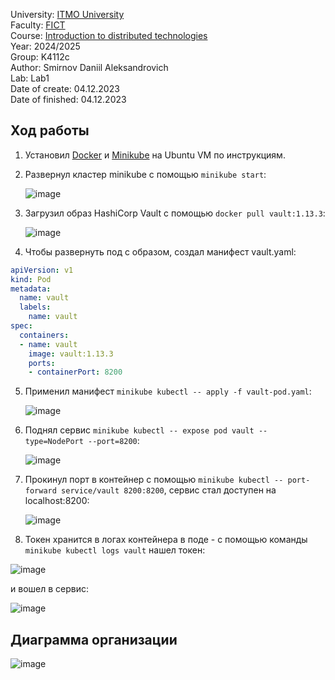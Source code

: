 University: [ITMO University](https://itmo.ru/ru/) \
Faculty: [FICT](https://fict.itmo.ru) \
Course: [Introduction to distributed technologies](https://github.com/itmo-ict-faculty/introduction-to-distributed-technologies) \
Year: 2024/2025 \
Group: K4112c \
Author: Smirnov Daniil Aleksandrovich \
Lab: Lab1 \
Date of create: 04.12.2023 \
Date of finished: 04.12.2023

## Ход работы

1. Установил [Docker](https://docs.docker.com/engine/install/ubuntu/) и [Minikube](https://minikube.sigs.k8s.io/docs/start/?arch=%2Fwindows%2Fx86-64%2Fstable%2F.exe+download) на Ubuntu VM по инструкциям.
2. Развернул кластер minikube с помощью `minikube start`:
   
   ![image](https://github.com/user-attachments/assets/07ed18cc-ebf0-4e84-840e-34e9791d89a8)
   
5. Загрузил образ HashiCorp Vault с помощью `docker pull vault:1.13.3`:
   
   ![image](https://github.com/user-attachments/assets/3be002b6-1b15-4e0d-84bd-266051da2aad)
   
7. Чтобы развернуть под с образом, создал манифест vault.yaml:
```yaml
apiVersion: v1
kind: Pod
metadata:
  name: vault
  labels:
    name: vault
spec:
  containers:
  - name: vault
    image: vault:1.13.3
    ports:
    - containerPort: 8200
```
5. Применил манифест `minikube kubectl -- apply -f vault-pod.yaml`:
   
   ![image](https://github.com/user-attachments/assets/d7b0c929-c809-45aa-a23f-117676807cba)
   
7. Поднял сервис `minikube kubectl -- expose pod vault --type=NodePort --port=8200`:
   
   ![image](https://github.com/user-attachments/assets/7054960a-b3a7-4feb-a8cc-b6d47523043d)
  
9. Прокинул порт в контейнер с помощью `minikube kubectl -- port-forward service/vault 8200:8200`, сервис стал доступен на localhost:8200:
    
   ![image](https://github.com/user-attachments/assets/866543d5-c20b-4fc0-bf7a-fede27857eab)
   
11. Токен хранится в логах контейнера в поде - с помощью команды `minikube kubectl logs vault` нашел токен:
    
  ![image](https://github.com/user-attachments/assets/32ac01bc-4426-49e6-ae6f-fe822d723969)
  
  и вошел в сервис:
  
  ![image](https://github.com/user-attachments/assets/7554df84-b8ae-470c-bae0-6023189bbc7b)
  ## Диаграмма организации
  ![image](https://github.com/user-attachments/assets/2744893c-c295-413c-b72c-e7b4b6794fe8)

